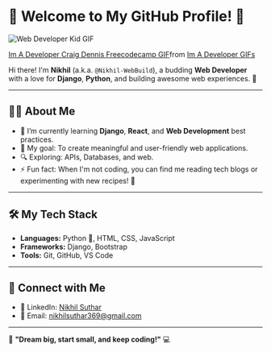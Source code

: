 # 🌟 Welcome to My GitHub Profile! 👋

![Web Developer Kid GIF](https://media.tenor.com/images/ba15a74231ef88e3b4374ab49ffb6f50/tenor.gif)
<div class="tenor-gif-embed" data-postid="22142689" data-share-method="host" data-aspect-ratio="1.77778" data-width="100%"><a href="https://tenor.com/view/im-a-developer-craig-dennis-freecodecamp-im-in-the-it-world-im-a-from-developers-field-gif-22142689">Im A Developer Craig Dennis Freecodecamp GIF</a>from <a href="https://tenor.com/search/im+a+developer-gifs">Im A Developer GIFs</a></div> <script type="text/javascript" async src="https://tenor.com/embed.js"></script>

Hi there! I'm **Nikhil** (a.k.a. `@Nikhil-WebBuild`), a budding **Web Developer** with a love for **Django**, **Python**, and building awesome web experiences. 🚀

---

## 👩‍💻 About Me

- 🌱 I’m currently learning **Django**, **React**, and **Web Development** best practices.
- 🎯 My goal: To create meaningful and user-friendly web applications.
- 🔍 Exploring: APIs, Databases, and web.
- ⚡ Fun fact: When I'm not coding, you can find me reading tech blogs or experimenting with new recipes! 🍳

---

## 🛠️ My Tech Stack

- **Languages:** Python 🐍, HTML, CSS, JavaScript
- **Frameworks:** Django, Bootstrap
- **Tools:** Git, GitHub, VS Code

---

## 🤝 Connect with Me

- 💼 LinkedIn: [Nikhil Suthar](https://www.linkedin.com/in/nikhil-suthar-196762166)
- 📧 Email: [nikhilsuthar369@gmail.com](mailto:nikhilsuthar369@gmail.com)

---

🌟 **"Dream big, start small, and keep coding!"** 💻

